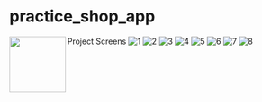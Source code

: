 # practice_shop_app
Project Screens
<img align="left" width="100" height="100" src="URL/100/100">
![1](https://user-images.githubusercontent.com/88210924/184910903-f95c37bd-d5a7-4d01-89c3-76091ba65358.jpg)
![2](https://user-images.githubusercontent.com/88210924/184911136-fdd83016-2c8f-49cf-80d2-4910f15db274.jpg)
![3](https://user-images.githubusercontent.com/88210924/184911193-3e552bbf-af8b-4613-be20-356c8068659d.jpg)
![4](https://user-images.githubusercontent.com/88210924/184911209-feb9b242-7421-4e00-8cff-037b3d62c1d3.jpg)
![5](https://user-images.githubusercontent.com/88210924/184911218-3d53c6b1-26f0-4367-8ff4-dfce516e10ab.jpg)
![6](https://user-images.githubusercontent.com/88210924/184911247-38b2ca0e-377c-4d6b-bd8d-2125062ab527.jpg)
![7](https://user-images.githubusercontent.com/88210924/184911267-8cc7ca6f-3c73-4233-9145-eb74f8bf7c68.jpg)
![8](https://user-images.githubusercontent.com/88210924/184911298-a210fe5b-4dba-488e-a878-afda4e7c82fd.jpg)

